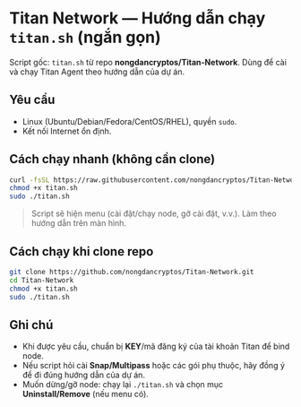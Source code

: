 # Titan Network — Hướng dẫn chạy `titan.sh` (ngắn gọn)

Script gốc: `titan.sh` từ repo **nongdancryptos/Titan-Network**. Dùng để cài và chạy Titan Agent theo hướng dẫn của dự án.

## Yêu cầu
- Linux (Ubuntu/Debian/Fedora/CentOS/RHEL), quyền `sudo`.
- Kết nối Internet ổn định.

## Cách chạy nhanh (không cần clone)
```bash
curl -fsSL https://raw.githubusercontent.com/nongdancryptos/Titan-Network/main/titan.sh -o titan.sh
chmod +x titan.sh
sudo ./titan.sh
```
> Script sẽ hiện menu (cài đặt/chạy node, gỡ cài đặt, v.v.). Làm theo hướng dẫn trên màn hình.

## Cách chạy khi clone repo
```bash
git clone https://github.com/nongdancryptos/Titan-Network.git
cd Titan-Network
chmod +x titan.sh
sudo ./titan.sh
```

## Ghi chú
- Khi được yêu cầu, chuẩn bị **KEY**/mã đăng ký của tài khoản Titan để bind node.
- Nếu script hỏi cài **Snap/Multipass** hoặc các gói phụ thuộc, hãy đồng ý để đi đúng hướng dẫn của dự án.
- Muốn dừng/gỡ node: chạy lại `./titan.sh` và chọn mục **Uninstall/Remove** (nếu menu có).
